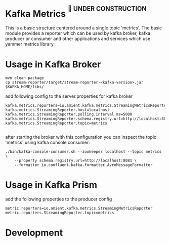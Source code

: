 # Kafka Metrics  <sup><sup>:no_entry_sign: UNDER CONSTRUCTION</sup></sup>

This is a basic structure centered around a single topic 'metrics'. The basic module provides a reporter which 
can be used by kafka broker, kafka producer or consumer and other applications and services which use yammer metrics
library.
 

# Usage in Kafka Broker

```
mvn clean package
cp stream-reporter/target/stream-reporter-<kafka-version>.jar $KAFKA_HOME/libs/
```

add following config to the server.properties for kafka broker 

```
kafka.metrics.reporters=io.amient.kafka.metrics.StreamingMetricsReporter
kafka.metrics.StreamingReporter.host=localhost
kafka.metrics.StreamingReporter.polling.interval.ms=5000
kafka.metrics.StreamingReporter.schema.registry.url=http://localhost:8081
kafka.metrics.StreamingReporter.topic=metrics
    
```

after starting the broker with this configuration you can inspect the topic 'metrics' using kafka console consumer:

```
./bin/kafka-console-consumer.sh --zookeeper localhost --topic metrics \
    --property schema.registry.url=http://localhost:8081 \
    --formatter io.confluent.kafka.formatter.AvroMessageFormatter
```

# Usage in Kafka Prism

add the following properties to the producer config

```
metric.reporters=io.amient.kafka.metrics.StreamingMetricsReporter
metric.reporters.StreamingReporter.topic=metrics
```


# Development




